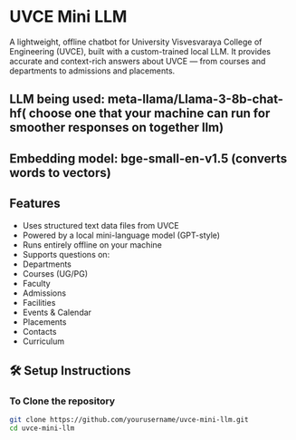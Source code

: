 # UVCE Mini LLM

A lightweight, offline chatbot for University Visvesvaraya College of Engineering (UVCE), built with a custom-trained local LLM. It provides accurate and context-rich answers about UVCE — from courses and departments to admissions and placements.


## LLM being used: meta-llama/Llama-3-8b-chat-hf( choose one that your machine can run for smoother responses on together llm)
## Embedding model: bge-small-en-v1.5 (converts words to vectors)

##  Features

-  Uses structured text data files from UVCE
-  Powered by a local mini-language model (GPT-style)
-  Runs entirely offline on your machine
-  Supports questions on:
  - Departments
  - Courses (UG/PG)
  - Faculty
  - Admissions
  - Facilities
  - Events & Calendar
  - Placements
  - Contacts
  - Curriculum

## 🛠️ Setup Instructions

###  To Clone the repository

```bash
git clone https://github.com/yourusername/uvce-mini-llm.git
cd uvce-mini-llm

